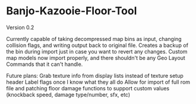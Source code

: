# Banjo-Kazooie-Floor-Tool

Version 0.2

Currently capable of taking decompressed map bins as input, changing collision flags, and writing output back to original file. 
Creates a backup of the bin during import just in case you want to revert any changes.
Custom map models now import properly, and there shouldn't be any Geo Layout Commands that it can't handle.

Future plans:
Grab texture info from display lists instead of texture setup header
Label flags once I know what they all do
Allow for import of full rom file and patching floor damage functions to support custom values (knockback speed, damage type/number, sfx, etc)
